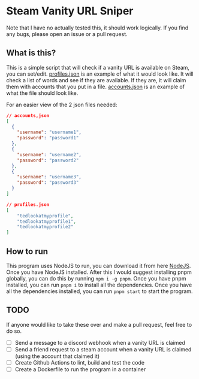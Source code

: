 # Steam Vanity URL Sniper

Note that I have no actually tested this, it should work logically. If you find any bugs, please open an issue or a pull request.

## What is this?

This is a simple script that will check if a vanity URL is available on Steam, you can set/edit. [profiles.json](./config//accounts.example.json) is an example of what it would look like. It will check a list of words and see if they are available. If they are, it will claim them with accounts that you put in a file. [accounts.json](./config/accounts.example.json) is an example of what the file should look like.

For an easier view of the 2 json files needed:

```json
// accounts,json
[
  {
    "username": "username1",
    "password": "password1"
  },
  {
    "username": "username2",
    "password": "password2"
  },
  {
    "username": "username3",
    "password": "password3"
  }
]
```

```json
// profiles.json
[
    "tedlookatmyprofile", 
    "tedlookatmyprofile1", 
    "tedlookatmyprofile2"
]

```

## How to run

This program uses NodeJS to run, you can download it from here [NodeJS](https://nodejs.org/en/). Once you have NodeJS installed. After this I would suggest installing pnpm globally, you can do this by running `npm i -g pnpm`. Once you have pnpm installed, you can run `pnpm i` to install all the dependencies. Once you have all the dependencies installed, you can run `pnpm start` to start the program.

## TODO

If anyone would like to take these over and make a pull request, feel free to do so.

- [ ] Send a message to a discord webhook when a vanity URL is claimed
- [ ] Send a friend request to a steam account when a vanity URL is claimed (using the account that claimed it)
- [ ] Create Github Actions to lint, build and test the code
- [ ] Create a Dockerfile to run the program in a container
